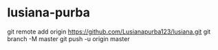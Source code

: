 # lusiana-purba
git remote add origin https://github.com/Lusianapurba123/lusiana.git git branch -M master git push -u origin master
